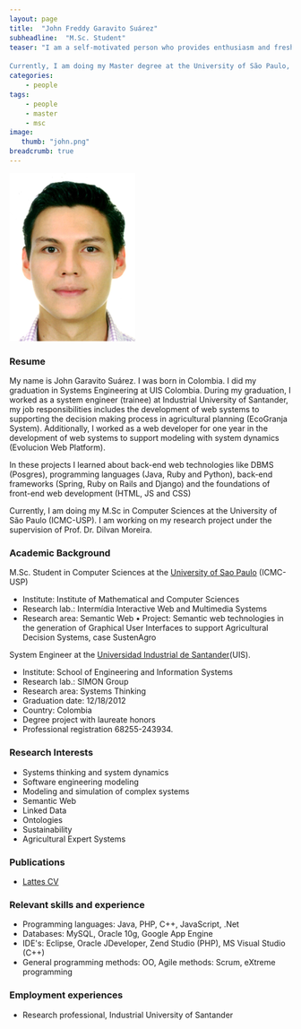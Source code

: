 ```yaml
---
layout: page
title:  "John Freddy Garavito Suárez"
subheadline:  "M.Sc. Student"
teaser: "I am a self-motivated person who provides enthusiasm and fresh ideas, dedicated, non-conformist and passionate for my ideals. I have great interest in innovation and sustainability initiatives, through the use of ICT (information and communications technologies). 

Currently, I am doing my Master degree at the University of São Paulo, São Carlos Campus, Brazil and I am working on my master thesis, my area of specialization is semantic web, and the title of my masters thesis is "Semantic web technologies in the generation of Graphical User Interfaces to support Agricultural Decision Systems, case SustenAgro", In my Master I worked on the development and integration of ontologies in RDF and OWL format, and focuses on the representation of Agricultural Sustainability and Graphical User Interfaces Domains"
categories:
    - people
tags:
    - people
    - master
    - msc
image:
   thumb: "john.png"
breadcrumb: true
---
```

![John's photo](/images/john.png)

### Resume
My name is John Garavito Suárez. I was born in Colombia. I did my graduation in Systems Engineering at UIS Colombia. During my graduation, I worked as a system engineer (trainee) at Industrial University of Santander, my job responsibilities includes the development of web systems to supporting the decision making process in agricultural planning (EcoGranja System). Additionally, I worked as a web developer for one year in the development of web systems to support modeling with system dynamics (Evolucion Web Platform).

In these projects I learned about back-end web technologies like DBMS (Posgres), programming languages (Java, Ruby and Python), back-end frameworks (Spring, Ruby on Rails and Django) and the foundations of front-end web development (HTML, JS and CSS)

Currently, I am doing  my M.Sc in Computer Sciences at the University of São Paulo (ICMC-USP).  I am working on my research project under the supervision of Prof. Dr. Dilvan Moreira. 

### Academic Background

M.Sc. Student in Computer Sciences at the [University of Sao Paulo](http://www.icmc.usp.br/Portal/) (ICMC-USP) 
* Institute: Institute of Mathematical and Computer Sciences
* Research lab.: Intermídia Interactive Web and Multimedia Systems
* Research area: Semantic Web
• Project: Semantic web technologies in the generation of Graphical User Interfaces to support Agricultural Decision Systems, case SustenAgro

System Engineer at the [Universidad Industrial de Santander](http://www.uis.edu.co/)(UIS). 
* Institute: School of Engineering and Information Systems
* Research lab.: SIMON Group
* Research area: Systems Thinking
* Graduation date: 12/18/2012
* Country: Colombia
* Degree project with laureate honors
* Professional registration 68255-243934.

### Research Interests
* Systems thinking and system dynamics
* Software engineering modeling
* Modeling and simulation of complex systems 
* Semantic Web 
* Linked Data
* Ontologies
* Sustainability
* Agricultural Expert Systems

### Publications
* [Lattes CV]( http://lattes.cnpq.br/5511878919605410) 

### Relevant skills and experience
* Programming languages: Java, PHP, C++, JavaScript, .Net
* Databases: MySQL, Oracle 10g, Google App Engine
* IDE's: Eclipse, Oracle JDeveloper, Zend Studio (PHP), MS Visual Studio (C++)
* General programming methods: OO, Agile methods: Scrum, eXtreme programming

### Employment experiences
* Research professional, Industrial University of Santander  